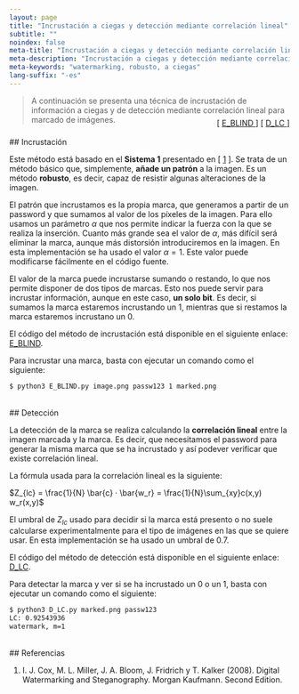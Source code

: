 ```yaml
---
layout: page
title: "Incrustación a ciegas y detección mediante correlación lineal"
subtitle: "" 
noindex: false
meta-title: "Incrustación a ciegas y detección mediante correlación lineal"
meta-description: "Incrustación a ciegas y detección mediante correlación lineal."
meta-keywords: "watermarking, robusto, a ciegas"
lang-suffix: "-es"
---
```



> A continuación se presenta una técnica de incrustación de información 
> a ciegas y de detección mediante correlación lineal para marcado
> de imágenes.
<div style='text-align:right;margin-top:-25px'> 
    [ <a href='https://github.com/daniellerch/stegolab/tree/master/watermarking/E_BLIND.py'>
        E_BLIND
      </a> ]
    [ <a href='https://github.com/daniellerch/stegolab/tree/master/watermarking/D_LC.py'>
        D_LC
      </a> ]
</div>





<br>
## Incrustación

Este método está basado en el **Sistema 1** presentado en [ [1](#referencias) ]. 
Se trata de un método básico que, simplemente, **añade un patrón** a la imagen.
Es un método **robusto**, es decir, capaz de resistir algunas alteraciones de
la imagen.

El patrón que incrustamos es la propia marca, que generamos a partir de un 
password y que sumamos al valor de los píxeles de la imagen. Para ello usamos
un parámetro $\alpha$ que nos permite indicar la fuerza con la que se realiza
la inserción. Cuanto más grande sea el valor de $\alpha$, más difícil será 
eliminar la marca, aunque más distorsión introduciremos en la imagen.
En esta implementación se ha usado el valor $\alpha=1$. Este valor puede 
modificarse fácilmente en el código fuente.

El valor de la marca puede incrustarse sumando o restando, lo que nos permite
disponer de dos tipos de marcas. Esto nos puede servir para incrustar 
información, aunque en este caso, **un solo bit**. Es decir, si sumamos la marca
estaremos incrustando un 1, mientras que si restamos la marca estaremos
incrustano un 0. 

El código del método de incrustación está disponible en el siguiente enlace:
<a href='https://github.com/daniellerch/stegolab/tree/master/watermarking/E_BLIND.py'>E_BLIND</a>.

Para incrustar una marca, basta con ejecutar un comando como el siguiente:

```bash
$ python3 E_BLIND.py image.png passw123 1 marked.png
```


<br>
## Detección

La detección de la marca se realiza calculando la **correlación lineal** entre
la imagen marcada y la marca. Es decir, que necesitamos el password para
generar la misma marca que se ha incrustado y así podever verificar que 
existe correlación lineal.

La fórmula usada para la correlación lineal es la siguiente:

$Z_{lc} = \frac{1}{N} \bar{c} · \bar{w_r} = \frac{1}{N}\sum_{xy}c(x,y) w_r(x,y)$


El umbral de $Z_{lc}$ usado para decidir si la marca está presento o no suele
calcularse experimentalmente para el tipo de imágenes en las que se quiere usar.
En esta implementación se ha usado un umbral de $0.7$.


El código del método de detección está disponible en el siguiente enlace:
<a href='https://github.com/daniellerch/stegolab/tree/master/watermarking/D_LC.py'>D_LC</a>.

Para detectar la marca y ver si se ha incrustado un 0 o un 1, basta con ejecutar 
un comando como el siguiente:

```bash
$ python3 D_LC.py marked.png passw123
LC: 0.92543936
watermark, m=1
```

<br>
## Referencias


1. I. J. Cox, M. L. Miller, J. A. Bloom, J. Fridrich y T. Kalker (2008). 
   Digital Watermarking and Steganography. Morgan Kaufmann. Second Edition.



